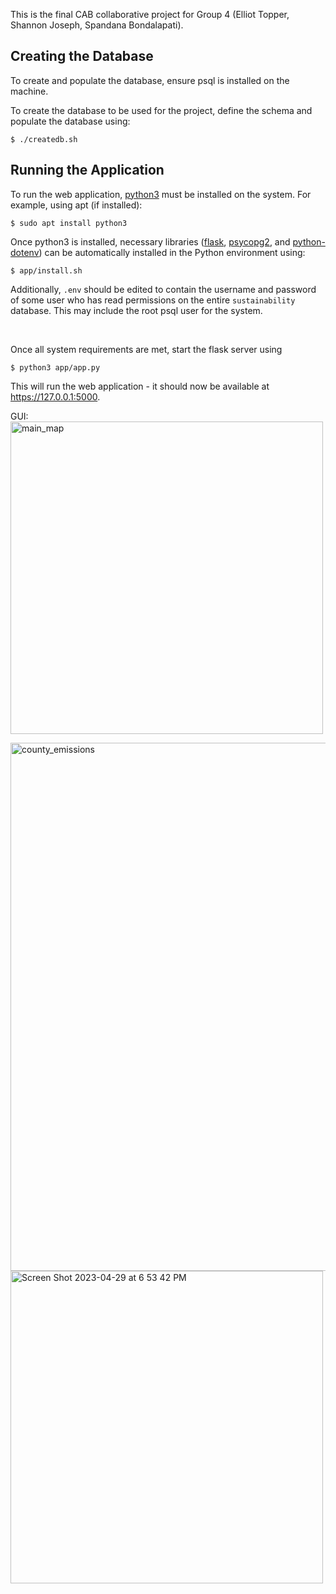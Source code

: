 This is the final CAB collaborative project for Group 4 (Elliot Topper, Shannon Joseph, Spandana Bondalapati).

## Creating the Database

To create and populate the database, ensure psql is installed on the machine.

To create the database to be used for the project, define the schema and populate the database using:

```
$ ./createdb.sh
```

## Running the Application

To run the web application, [python3](https://www.python.org/) must be installed on the system.
For example, using apt (if installed):

```
$ sudo apt install python3
```

Once python3 is installed, necessary libraries ([flask](https://flask.palletsprojects.com/en/2.2.x/), [psycopg2](https://pypi.org/project/psycopg2/), and [python-dotenv](https://pypi.org/project/python-dotenv/)) can be automatically installed in the Python environment using:

```
$ app/install.sh
```

Additionally, `.env` should be edited to contain the username and password of some user who has read permissions on the entire `sustainability` database. This may include the root psql user for the system.

&nbsp;

Once all system requirements are met, start the flask server using

```
$ python3 app/app.py
```

This will run the web application - it should now be available at https://127.0.0.1:5000.

GUI:
<img width="500" alt="main_map" src="https://user-images.githubusercontent.com/91216718/234443109-bcd688c0-1e7c-41f0-92db-34ba3be9bf87.png">

<img width="845" alt="county_emissions" src="https://user-images.githubusercontent.com/91216718/234489908-69c29a08-3b4c-473c-9e0a-9857c8cbcc73.png">


<img width="500" alt="Screen Shot 2023-04-29 at 6 53 42 PM" src="https://user-images.githubusercontent.com/91216718/235327297-c168c7ed-4707-4a5a-9cdb-e97ab92b36e7.png">
